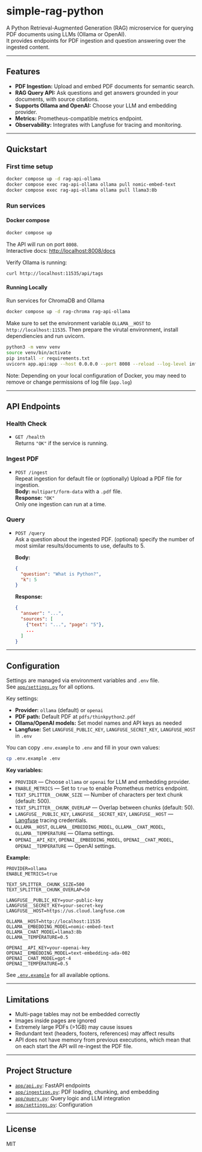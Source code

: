 # simple-rag-python

A Python Retrieval-Augmented Generation (RAG) microservice for querying PDF documents using LLMs (Ollama or OpenAI).  
It provides endpoints for PDF ingestion and question answering over the ingested content.

---

## Features

- **PDF Ingestion:** Upload and embed PDF documents for semantic search.
- **RAG Query API:** Ask questions and get answers grounded in your documents, with source citations.
- **Supports Ollama and OpenAI:** Choose your LLM and embedding provider.
- **Metrics:** Prometheus-compatible metrics endpoint.
- **Observability:** Integrates with Langfuse for tracing and monitoring.

---

## Quickstart

### First time setup

```bash
docker compose up -d rag-api-ollama
docker compose exec rag-api-ollama ollama pull nomic-embed-text
docker compose exec rag-api-ollama ollama pull llama3:8b
```

### Run services

#### Docker compose

```bash
docker compose up
```

The API will run on port `8008`.  
Interactive docs: [http://localhost:8008/docs](http://localhost:8008/docs)

Verify Ollama is running:
```bash
curl http://localhost:11535/api/tags
```

#### Running Locally

Run services for ChromaDB and Ollama

```bash
docker compose up -d rag-chroma rag-api-ollama
```

Make sure to set the environment variable `OLLAMA__HOST` to `http://localhost:11535`. Then prepare the virutal environment, install dependiencies and run uvicorn.

```bash
python3 -m venv venv
source venv/bin/activate
pip install -r requirements.txt
uvicorn app.api:app --host 0.0.0.0 --port 8008 --reload --log-level info --log-config logging_config.ini
```

Note: Depending on your local configuration of Docker, you may need to remove or change permissions of log file (`app.log`)

---

## API Endpoints

### Health Check

- `GET /health`  
  Returns `"OK"` if the service is running.

### Ingest PDF

- `POST /ingest`  
  Repeat ingestion for default file or (optionally) Upload a PDF file for ingestion.  
  **Body:** `multipart/form-data` with a `.pdf` file.  
  **Response:** `"OK"`  
  Only one ingestion can run at a time.

### Query

- `POST /query`  
  Ask a question about the ingested PDF. (optional) specify the number of most similar results/documents to use, defaults to 5.
  
  **Body:**  
  ```json
  {
    "question": "What is Python?",
    "k": 5
  }
  ```
  **Response:**  
  ```json
  {
    "answer": "...",
    "sources": [
      {"text": "...", "page": "5"},
      ...
    ]
  }
  ```

---

## Configuration

Settings are managed via environment variables and `.env` file.  
See [`app/settings.py`](app/settings.py) for all options.

Key settings:
- **Provider:** `ollama` (default) or `openai`
- **PDF path:** Default PDF at `pdfs/thinkpython2.pdf`
- **Ollama/OpenAI models:** Set model names and API keys as needed
- **Langfuse:** Set `LANGFUSE_PUBLIC_KEY`, `LANGFUSE_SECRET_KEY`, `LANGFUSE_HOST` in `.env`

You can copy `.env.example` to `.env` and fill in your own values:

```bash
cp .env.example .env
```

**Key variables:**

- `PROVIDER` — Choose `ollama` or `openai` for LLM and embedding provider.
- `ENABLE_METRICS` — Set to `true` to enable Prometheus metrics endpoint.
- `TEXT_SPLITTER__CHUNK_SIZE` — Number of characters per text chunk (default: 500).
- `TEXT_SPLITTER__CHUNK_OVERLAP` — Overlap between chunks (default: 50).
- `LANGFUSE__PUBLIC_KEY`, `LANGFUSE__SECRET_KEY`, `LANGFUSE__HOST` — [Langfuse](https://langfuse.com/) tracing credentials.
- `OLLAMA__HOST`, `OLLAMA__EMBEDDING_MODEL`, `OLLAMA__CHAT_MODEL`, `OLLAMA__TEMPERATURE` — Ollama settings.
- `OPENAI__API_KEY`, `OPENAI__EMBEDDING_MODEL`, `OPENAI__CHAT_MODEL`, `OPENAI__TEMPERATURE` — OpenAI settings.

**Example:**

```env
PROVIDER=ollama
ENABLE_METRICS=true

TEXT_SPLITTER__CHUNK_SIZE=500
TEXT_SPLITTER__CHUNK_OVERLAP=50

LANGFUSE__PUBLIC_KEY=your-public-key
LANGFUSE__SECRET_KEY=your-secret-key
LANGFUSE__HOST=https://us.cloud.langfuse.com

OLLAMA__HOST=http://localhost:11535
OLLAMA__EMBEDDING_MODEL=nomic-embed-text
OLLAMA__CHAT_MODEL=llama3:8b
OLLAMA__TEMPERATURE=0.5

OPENAI__API_KEY=your-openai-key
OPENAI__EMBEDDING_MODEL=text-embedding-ada-002
OPENAI__CHAT_MODEL=gpt-4
OPENAI__TEMPERATURE=0.5
```

See [`.env.example`](.env.example) for all available options.

---

## Limitations

- Multi-page tables may not be embedded correctly
- Images inside pages are ignored
- Extremely large PDFs (>1GB) may cause issues
- Redundant text (headers, footers, references) may affect results
- API does not have memory from previous executions, which mean that on each start the API will re-ingest the PDF file.

---

## Project Structure

- [`app/api.py`](app/api.py): FastAPI endpoints
- [`app/ingestion.py`](app/ingestion.py): PDF loading, chunking, and embedding
- [`app/query.py`](app/query.py): Query logic and LLM integration
- [`app/settings.py`](app/settings.py): Configuration

---

## License

MIT